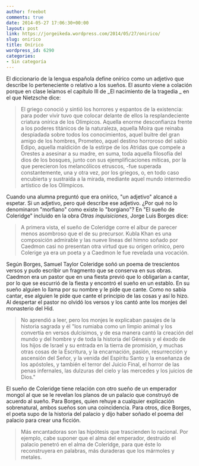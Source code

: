 ```yaml
---
author: freebot
comments: true
date: 2014-05-27 17:06:30+00:00
layout: post
link: https://jorgeikeda.wordpress.com/2014/05/27/onirico/
slug: onirico
title: Onírico
wordpress_id: 6290
categories:
- Sin categoría
---
```


El diccionario de la lengua española define onírico como un adjetivo que describe lo perteneciente o relativo a los sueños. El asunto viene a colación porque en clase leíamos el capítulo III de _El nacimiento de la tragedia _ en el que Nietzsche dice:





<blockquote>El griego conoció y sintió los horrores y espantos de la existencia: para poder vivir tuvo que colocar delante de ellos la resplandeciente criatura onírica de los Olímpicos. Aquella enorme desconfianza frente a los poderes titánicos de la naturaleza, aquella Moira que reinaba despiadada sobre todos los conocimientos, aquel buitre del gran amigo de los hombres, Prometeo,  aquel destino horroroso del sabio Edipo, aquella maldición de la estirpe de los Atridas que compele a Orestes a asesinar a su madre, en suma, toda aquella filosofía del dios de los bosques, junto con sus ejemplificaciones míticas, por la que perecieron los melancólicos etruscos, -fue superada constantemente, una y otra vez, por los griegos, o, en todo caso encubierta y sustraída a la mirada, mediante aquel mundo intermedio artístico de los Olímpicos. </blockquote>



Cuando una alumna preguntó que era onírico, "un adjetivo" alcancé a espetar. Si un adjetivo, pero qué describe ese adjetivo. ¿Por qué no lo denominaron "morfiano" como existe lo "borgiano"? 
En "El sueño de Coleridge" incluido en la obra _Otras inquisiciones_, Jorge Luis Borges dice:




<blockquote>A primera vista, el sueño de Coleridge corre el albur de parecer menos asombroso que el de su precursor. Kubla Khan es una composición admirable y las nueve líneas del himno soñado por Caedmon casi no presentan otra virtud que su origen orínico, pero Colerige ya era un poeta y a Caedmon le fue revelada una vocación.</blockquote>



Según Borges, Samuel Taylor Coleridge soñó un poema de trescientos versos y pudo escribir un fragmento que se conserva en sus obras. Caedmon era un pastor que en una fiesta previó que lo obligarían a cantar, por lo que se escurrió de la fiesta y encontró el sueño en un establo. En su sueño alguien lo llama por su nombre y le pide que cante. Como no sabía cantar, ese alguien le pide que cante el principio de las cosas y así lo hizo. Al despertar el pastor no olvidó los versos y los cantó ante los monjes del monasterio del Hid. 




<blockquote>No aprendió a leer, pero los monjes le explicaban pasajes de la historia sagrada y él "los rumiaba como un limpio animal y los convertía en versos dulcísimos, y de esa manera cantó la creación del mundo y del hombre y de toda la historia del Génesis y el éxodo de los hijos de Israel y su entrada en la tierra de promisión, y muchas otras cosas de la Escritura, y la encarnación, pasión, resurrección y ascensión del Señor, y la venida del Espíritu Santo y la enseñanza de los apóstoles, y también el terror del Juicio Final, el horror de las penas infernales, las dulzuras del cielo y las mercedes y los juicios de Dios."</blockquote>



El sueño de Coleridge tiene relación con otro sueño de un emperador mongol al que se le revelan los planos de un palacio que construyó de acuerdo al sueño. Para Borges, quien rehuye a cualquier explicación sobrenatural,  ambos sueños son una coincidencia. Para otros, dice Borges, el poeta supo de la historia del palacio y dijo haber soñado el poema del palacio para crear una ficción. 




<blockquote>Más encantadoras son las hipótesis que trascienden lo racional. Por ejemplo, cabe suponer que el alma del emperador, destruido el palacio penetró en el alma de Coleridge, para que éste lo reconstruyera en palabras, más duraderas que los mármoles y metales.</blockquote>





 

